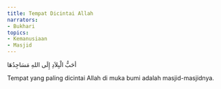 ```yaml
---
title: Tempat Dicintai Allah
narrators:
- Bukhari
topics:
- Kemanusiaan
- Masjid
---
```


<p lang="ar">
أحَبُّ الْبِلاَدِ إِلَى اللهِ مَسَاجِدُهَا
</p>

Tempat yang paling dicintai Allah di muka bumi adalah masjid-masjidnya.
